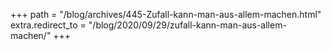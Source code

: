 +++
path = "/blog/archives/445-Zufall-kann-man-aus-allem-machen.html"
extra.redirect_to = "/blog/2020/09/29/zufall-kann-man-aus-allem-machen/"
+++
